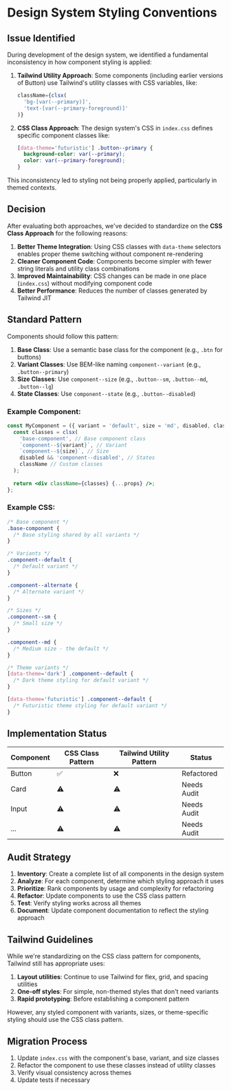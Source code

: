 # Design System Styling Conventions

## Issue Identified

During development of the design system, we identified a fundamental inconsistency in how component styling is applied:

1. **Tailwind Utility Approach**: Some components (including earlier versions of Button) use Tailwind's utility classes with CSS variables, like:
   ```jsx
   className={clsx(
     'bg-[var(--primary)]',
     'text-[var(--primary-foreground)]'
   )}
   ```

2. **CSS Class Approach**: The design system's CSS in `index.css` defines specific component classes like:
   ```css
   [data-theme='futuristic'] .button--primary {
     background-color: var(--primary);
     color: var(--primary-foreground);
   }
   ```

This inconsistency led to styling not being properly applied, particularly in themed contexts.

## Decision

After evaluating both approaches, we've decided to standardize on the **CSS Class Approach** for the following reasons:

1. **Better Theme Integration**: Using CSS classes with `data-theme` selectors enables proper theme switching without component re-rendering
2. **Cleaner Component Code**: Components become simpler with fewer string literals and utility class combinations
3. **Improved Maintainability**: CSS changes can be made in one place (`index.css`) without modifying component code
4. **Better Performance**: Reduces the number of classes generated by Tailwind JIT

## Standard Pattern

Components should follow this pattern:

1. **Base Class**: Use a semantic base class for the component (e.g., `.btn` for buttons)
2. **Variant Classes**: Use BEM-like naming `component--variant` (e.g., `.button--primary`)
3. **Size Classes**: Use `component--size` (e.g., `.button--sm`, `.button--md`, `.button--lg`)
4. **State Classes**: Use `component--state` (e.g., `.button--disabled`)

### Example Component:

```jsx
const MyComponent = ({ variant = 'default', size = 'md', disabled, className, ...props }) => {
  const classes = clsx(
    'base-component', // Base component class
    `component--${variant}`, // Variant
    `component--${size}`, // Size
    disabled && 'component--disabled', // States
    className // Custom classes
  );
  
  return <div className={classes} {...props} />;
};
```

### Example CSS:

```css
/* Base component */
.base-component {
  /* Base styling shared by all variants */
}

/* Variants */
.component--default {
  /* Default variant */
}

.component--alternate {
  /* Alternate variant */
}

/* Sizes */
.component--sm {
  /* Small size */
}

.component--md {
  /* Medium size - the default */
}

/* Theme variants */
[data-theme='dark'] .component--default {
  /* Dark theme styling for default variant */
}

[data-theme='futuristic'] .component--default {
  /* Futuristic theme styling for default variant */
}
```

## Implementation Status

| Component | CSS Class Pattern | Tailwind Utility Pattern | Status |
|-----------|---------------------|-------------------------|--------|
| Button    | ✅ | ❌ | Refactored |
| Card      | ⚠️ | ⚠️ | Needs Audit |
| Input     | ⚠️ | ⚠️ | Needs Audit |
| ...       | ⚠️ | ⚠️ | Needs Audit |

## Audit Strategy

1. **Inventory**: Create a complete list of all components in the design system
2. **Analyze**: For each component, determine which styling approach it uses
3. **Prioritize**: Rank components by usage and complexity for refactoring
4. **Refactor**: Update components to use the CSS class pattern
5. **Test**: Verify styling works across all themes
6. **Document**: Update component documentation to reflect the styling approach

## Tailwind Guidelines

While we're standardizing on the CSS class pattern for components, Tailwind still has appropriate uses:

1. **Layout utilities**: Continue to use Tailwind for flex, grid, and spacing utilities
2. **One-off styles**: For simple, non-themed styles that don't need variants
3. **Rapid prototyping**: Before establishing a component pattern

However, any styled component with variants, sizes, or theme-specific styling should use the CSS class pattern.

## Migration Process

1. Update `index.css` with the component's base, variant, and size classes
2. Refactor the component to use these classes instead of utility classes
3. Verify visual consistency across themes
4. Update tests if necessary
